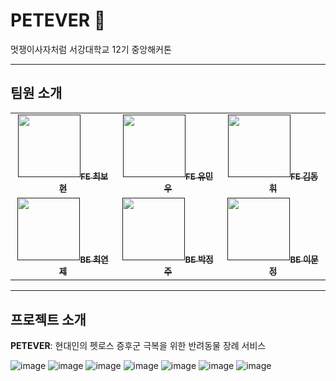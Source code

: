 # PETEVER 🐶

멋쟁이사자처럼 서강대학교 12기 중앙해커톤 

---
## 팀원 소개
<table>
  <tbody>
    <tr>
      <td align="center"><a href=""><img src="" width="100px;" alt=""/><sub><b>FE 최보현</b></sub></a><br /></td>
      <td align="center"><a href=""><img src="" width="100px;" alt=""/><sub><b>FE 유민우</b></sub></a><br /></td>
      <td align="center"><a href=""><img src="" width="100px;" alt=""/><sub><b>FE 김동휘</b></sub></a><br /></td>
     <tr/>
      <td align="center"><a href=""><img src="" width="100px;" alt=""/><sub><b>BE 최연제</b></sub></a><br /></td>
      <td align="center"><a href=""><img src="" width="100px;" alt=""/><sub><b>BE 박정주</b></sub></a><br /></td>
      <td align="center"><a href=""><img src="" width="100px;" alt=""/><sub><b>BE 이문정</b></sub></a><br /></td>
    </tr>
  </tbody>
</table>

---

## 프로젝트 소개
 **PETEVER**: 현대인의 펫로스 증후군 극복을 위한 반려동물 장례 서비스

 
![image](https://github.com/user-attachments/assets/6ed11700-c61e-47be-b112-9aa22aa20a83)
![image](https://github.com/user-attachments/assets/d45ab57e-83e2-45c6-a10e-fea9fd5703a5)
![image](https://github.com/user-attachments/assets/a6eb0178-aa99-4dc7-ad10-eb3a47564773)
![image](https://github.com/user-attachments/assets/91ec4fde-ccee-4d91-97f3-b186c61dd305)
![image](https://github.com/user-attachments/assets/33cbb0d0-41a0-489b-acbe-fb8d8d332147)
![image](https://github.com/user-attachments/assets/b37f2937-7454-4d34-afaf-5140876cf33c)
![image](https://github.com/user-attachments/assets/00aae8ca-eefb-4c20-9537-b20d898a2d8e)
